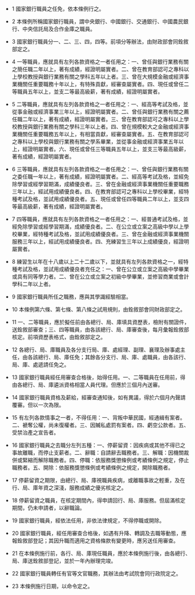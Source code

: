 * 1 國家銀行職員之任免，依本條例行之。

* 2 本條例所稱國家銀行職員，謂中央銀行、中國銀行、交通銀行、中國農民銀行、中央信託局及合作金庫之職員。

* 3 國家銀行職員分一、二、三、四，四等。前項分等辦法，由財政部會同銓敘部定之。

* 4 一等職員，應就具有左列各款資格之一者任用之：一、曾任與銀行業務有關之簡任職二年以上，著有成績，經證明屬實者。二、曾在教育部認可之專科以上學校教授與銀行業務有關之學科五年以上者。三、曾在大規模金融或經濟事業機關任重要職務十年以上，有特殊貢獻，經審查屬實者。四、現任或曾任二等職員五年以上，並支二等最高級薪，著有成績，經證明屬實者。

* 5 二等職員，應就具有左列各款資格之一者任用之：一、經高等考試及格，並從事金融或經濟事業三年以上，經證明屬實者。二、曾任與銀行業務有關之薦任職二年以上，著有成績，經證明屬實者。三、曾在教育部認可之專科以上學校教授與銀行業務有關之學科三年以上者。四、曾在規模較大之金融或經濟事業機關任重要職務五年以上，有相當貢獻，經審查屬實者。五、在教育部認可之專科以上學校與銀行業務有關之學系畢業，並從事金融或經濟事業五年以上，經證明屬實者。六、現任或曾任三等職員五年以上，並支三等最高級薪，著有成績，經證明屬實者。

* 6 三等職員，應就具有左列各款資格之一者任用之：一、曾任與銀行業務有關之委任職一年以上，著有成績，經證明屬實者。二、經高等考試及格，並經免除學習或經學習期滿，成績優良者。三、曾在金融或經濟事業機關任重要職務三年以上，經試用成績優良者。四、在教育部認可之專科以上學校畢業，經特種考試及格，並試用成績優良者。五、現任或曾任四等職員二年以上，並支四等最高級薪，著有成績，經證明屬實者。

* 7 四等職員，應就具有左列各款資格之一者任用之：一、經普通考試及格，並經免除學習或經學習期滿，成績優良者。二、在公立或立案之高級中學以上學校畢業，經特種考試及格，並試用成績優良者。三、曾在金融或經濟事業機關服務三年以上，經試用成績優良者。四、充練習生三年以上成績優良，經證明屬實者。

* 8 練習生以年在十八歲以上二十二歲以下，並就具有左列各款資格之一，經特種考試及格，並試用成績優良者充任之：一、曾在公立或立案之高級中學畢業或具有同等學力者。二、曾在公立或立案之初級中學畢業，並修習商業或會計學科二年以上者。

* 9 國家銀行職員所任之職務，應與其學識經驗相當。

* 10 本條例第六條、第七條、第八條之試用規則，由銓敘部會同財政部定之。

* 11 一、二等職員，應於擬任前由各總行、局、庫填具資歷表，檢附有關證件，送銓敘部審查；三、四等職員，由各該總行、局、庫審查後，每月彙報銓敘部核定。前項資歷表格式，由銓敘部定之。

* 12 各總行、局、庫職員及各分支行局、庫、處經理、副理、襄理及辦事處主任，由各該總行、局、庫任免；其餘各分支行、局、庫、處職員，由各該行、局、庫、處遞請任免之。

* 13 國家銀行職員經任用審查合格後，始得任用。一、二等職員在任用前，得由各總行、局、庫遴派資格相當人員代理。但應於三個月內送審。

* 14 國家銀行職員資格及薪給，經審查通知後，如有異議，得於六個月內聲請覆審。但以一次為限。

* 15 有左列各款情事之一者，不得任用：一、背叛中華民國，經通緝有案者。二、褫奪公權，尚未復權者。三、因贓私處罰有案者。四、虧空公款者。五、受禁治產之宣告者。

* 16 國家銀行職員之去職分左列五種：一、停薪留資：因疾病或其他不得已之事故離職，而停止支薪者。二、辭職：自請辭去職務者。三、解職：因機關裁併或緊縮而解除職務者。四、停職：依服務獎懲條例或考績條例之規定，停止職務者。五、開除：依服務獎懲條例或考績條例之規定，開除職務者。

* 17 停薪留資之期限，由總行、局、庫視職員疾病，或離職事故之輕重，及在行、局、庫年資之深淺，服務成績之優劣核定之。

* 18 停薪留資之職員，在核定期間內，得申請回行、局、庫服務。但屆滿核定期間，仍未申請者，以辭職論。

* 19 國家銀行職員，經依法任用，非依法律規定，不得停職或開除。

* 20 國家銀行職員，經任用審查合格後，如遇有升降、轉調及去職等動態，應報銓敘部登記；其因升職而適用之資格條款有變更時，應另送任用審查。

* 21 在本條例施行前，各行、局、庫現任職員，應於本條例施行後，由各總行、局、庫送銓敘部登記，並於一年內辦理完竣。

* 22 國家銀行職員轉任有官等文官職務，其辦法由考試院會同行政院定之。

* 23 本條例施行日期，以命令定之。

